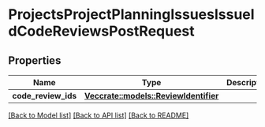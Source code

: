 # ProjectsProjectPlanningIssuesIssueIdCodeReviewsPostRequest

## Properties

Name | Type | Description | Notes
------------ | ------------- | ------------- | -------------
**code_review_ids** | [**Vec<crate::models::ReviewIdentifier>**](ReviewIdentifier.md) |  | 

[[Back to Model list]](../README.md#documentation-for-models) [[Back to API list]](../README.md#documentation-for-api-endpoints) [[Back to README]](../README.md)


